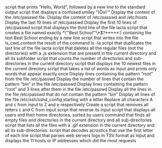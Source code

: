 script that prints “Hello, World”, followed by a new line to the standard output
script that displays a confused smiley "(Ôo)'"
Display the content of the /etc/passwd file.
Display the content of /etc/passwd and /etc/hosts
Display the last 10 lines of /etc/passwd
Display the first 10 lines of /etc/passwd
script that displays the third line of the file iacta
script that creates a file named exactly \*\\'"Best School"\'\\*$\?\*\*\*\*\*:) containing the text Best School ending by a new line
script that writes into the file ls_cwd_content the result of the command ls -la
script that duplicates the last line of the file iacta
script that deletes all the regular files (not the directories) with a .js extension that are present in the current directory and all its subfolder
script that counts the number of directories and sub-directories in the current directory
script that displays the 10 newest files in the current directory
script that takes a list of words as input and prints only words that appear exactly once
Display lines containing the pattern “root” from the file /etc/passwd
Display the number of lines that contain the pattern “bin” in the file /etc/passwd
Display lines containing the pattern “root” and 3 lines after them in the file /etc/passwd
Display all the lines in the file /etc/passwd that do not contain the pattern “bin”
Display all lines of the file /etc/ssh/sshd_config starting with a letter
Replace all characters A and c from input to Z and e respectively
Create a script that removes all letters c and C from input
script that reverse its input
script that displays all users and their home directories, sorted by users
command that finds all empty files and directories in the current directory and all sub-directories
script that lists all the files with a .gif extension in the current directory and all its sub-directories.
script that decodes acrostics that use the first letter of each line
script that parses web servers logs in TSV format as input and displays the 11 hosts or IP addresses which did the most requests

